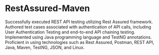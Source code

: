 # RestAssured-Maven

Successfully executed REST API testing utilizing Rest Assured framework.
Authored test cases associated with authentication of API calls, including User Authentication Testing and end-to-end API chaining testing.
Implemented using Java programming language and TestNG annotations.
Proficient in using technologies such as Rest Assured, Postman, REST API, Java, Maven, TestNG, JSON, and Linux.

